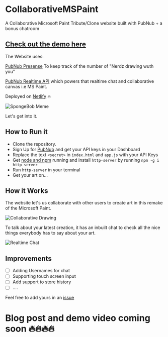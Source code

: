 # CollaborativeMSPaint
A Collaborative Microsoft Paint Tribute/Clone website built with PubNub + a bonus chatroom
## [Check out the demo here](https://ms-paint-collab.netlify.com/)

The Website uses:

[PubNub Presense](https://www.pubnub.com/products/presence/) To keep track of the number of "Nerdz drawing wuth you" 

[PubNub Realtime API](https://www.chartjs.org/) which powers that realtime chat and collaborative canvas i.e MS Paint. 

Deployed on [Netlify](https://www.netlify.com/) 🔥

![SpongeBob Meme](https://media.tenor.com/images/7b835f56d678b25c0b9132e1435b7d0b/tenor.gif)

Let's get into it.

## How to Run it 

- Clone the repository.
- Sign Up for [PubNub](https://www.pubnub.com/) and get your API keys in your Dashboard
- Replace the text `<secret>` in `index.html` and `app.js` with your API Keys
- Get [node and npm](https://docs.npmjs.com/downloading-and-installing-node-js-and-npm) running and install `http-server` by running `npm -g i http-server` 
- Run `http-server` in your terminal
- Get your art on...

## How it Works 
The website let's us collaborate with other users to create art in this remake of the Microsoft Paint.

![Collaborative Drawing](https://i.imgur.com/pgv06Zi.gif)

To talk about your latest creation, it has an inbuilt chat to check all the nice things everybody has to say about your art.

![Realtime Chat](https://i.imgur.com/kMO6og7.gif)

## Improvements

- [ ] Adding Usernames for chat
- [ ] Supporting touch screen input
- [ ] Add support to store history
- [ ] ....

Feel free to add yours in an [issue](https://github.com/malgamves/CollaborativeMSPaint/issues)

# Blog post and demo video coming soon 🔥🔥🔥🔥


  

